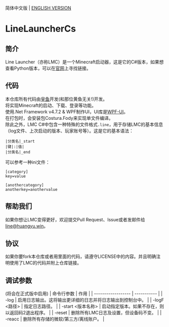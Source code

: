 简体中文版 | [ENGLISH VERSION](https://github.com/IceCreamTeamICT/LineLauncherCs/blob/main/README-EN.md)
# LineLauncherCs

## 简介
Line Launcher（亦称LMC）是一个Minecraft启动器，这是它的C#版本，如果想查看Python版本，可以在[官网](https://line.icecreamteam.win)上寻找链接。

## 代码
本仓库所有代码由[皇鱼](https://github.com/tmdakm)开发(和那位黄鱼无关!)开发。  
将实现Minecraft的启动、下载、登录等功能。  
使用.Net Framework v4.7.2 & WPF制作UI，UI库是[WPF-UI](https://github.com/lepoco/wpfui)。  
在打包时，会安装包Costura.Fody来实现单文件编译。  
除此之外，LMC C#中包含一种特殊的文件格式``.line``，用于存储LMC的基本信息（log文件、上次启动的版本、玩家账号等）。这是它的基本语法：  
```
|分类名|_start
|键|:|值|
|分类名|_end
```
可以参考一种ini文件：  
```
[category]
key=value

[anothercategory]
anotherkey=anothervalue
```

## 帮助我们
如果你想让LMC变得更好，欢迎提交Pull Request、Issue或者发邮件给<line@huangyu.win>。

## 协议
如果你要fork本仓库或者用里面的代码，请遵守LICENSE中的内容。并且明确注明使用了LMC的代码并附上仓库链接。

## 调试参数
(将会在正式版中启用)
| 命令行参数         | 作用 |
| ------------------ | ----------- |
| -log               | 启用日志输出。这将输出更详细的日志并将日志输出到控制台中。        |
| -logF <路径>       | 指定日志路径。                                                 |
| -start <版本名称>   | 启动指定版本。如果不存在，则以返回码2退出程序。                  |
| -reset             | 删除所有LMC日志及设置，但设备码不变。                           |
| -reacc             | 删除所有存储的微软/第三方/离线账户。                            |
